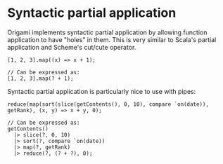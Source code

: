 # Syntactic partial application

Origami implements syntactic partial application by allowing function application to have "holes" in them. This is very similar to Scala's partial application and Scheme's cut/cute operator.

```
[1, 2, 3].map((x) => x + 1);

// Can be expressed as:
[1, 2, 3].map(? + 1);
```

Syntactic partial application is particularly nice to use with pipes:

```
reduce(map(sort(slice(getContents(), 0, 10), compare `on(date)), getRank), (x, y) => x + y, 0);

// Can be expressed as:
getContents()
  |> slice(?, 0, 10)
  |> sort(?, compare `on(date))
  |> map(?, getRank)
  |> reduce(?, (? + ?), 0);
```
